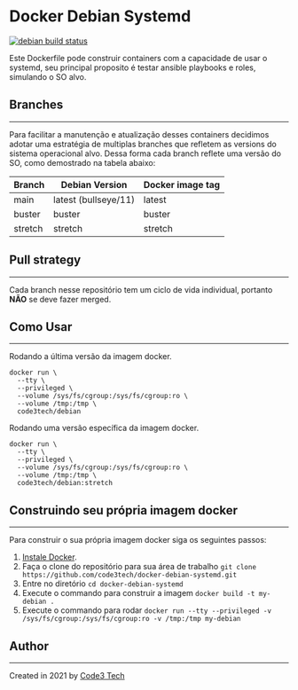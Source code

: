 # Docker Debian Systemd

[![debian build status](https://img.shields.io/docker/cloud/build/code3tech/debian.svg)](https://hub.docker.com/repository/docker/code3tech/debian)

Este Dockerfile pode construir containers com a capacidade de usar o systemd, seu principal proposito é testar ansible playbooks e roles, simulando o SO alvo.

## Branches
------------

Para facilitar a manutenção e atualização desses containers decidimos adotar uma estratégia de multiplas branches que refletem as versions do sistema operacional alvo. Dessa forma cada branch reflete uma versão do SO, como demostrado na tabela abaixo:

|Branch    |Debian Version        |Docker image tag     |
|----------|----------------------|---------------------|
|main      |latest (bullseye/11)  |latest               |
|buster    |buster                |buster               |
|stretch   |stretch               |stretch              |

## Pull strategy
------------

Cada branch nesse repositório tem um ciclo de vida individual, portanto **NÃO** se deve fazer merged.

## Como Usar
------------

Rodando a última versão da imagem docker.

```
docker run \
  --tty \
  --privileged \
  --volume /sys/fs/cgroup:/sys/fs/cgroup:ro \
  --volume /tmp:/tmp \
  code3tech/debian
```

Rodando uma versão específica da imagem docker.

```
docker run \
  --tty \
  --privileged \
  --volume /sys/fs/cgroup:/sys/fs/cgroup:ro \
  --volume /tmp:/tmp \
  code3tech/debian:stretch
``` 

## Construindo seu própria imagem docker
------------

Para construir o sua própria imagem docker siga os seguintes passos:

  1. [Instale Docker](https://docs.docker.com/engine/installation/).
  2. Faça o clone do repositório para sua área de trabalho `git clone https://github.com/code3tech/docker-debian-systemd.git`
  3. Entre no diretório `cd docker-debian-systemd`
  4. Execute o commando para construir a imagem `docker build -t my-debian .`
  5. Execute o commando para rodar `docker run --tty --privileged -v /sys/fs/cgroup:/sys/fs/cgroup:ro -v /tmp:/tmp my-debian`

## Author
------------

Created in 2021 by [Code3 Tech](https://code3.tech/) 
